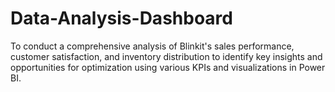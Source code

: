 # Data-Analysis-Dashboard
To conduct a comprehensive analysis of Blinkit's sales performance, customer satisfaction, and inventory distribution to identify key insights and opportunities for optimization using various KPIs and visualizations in Power BI. 
